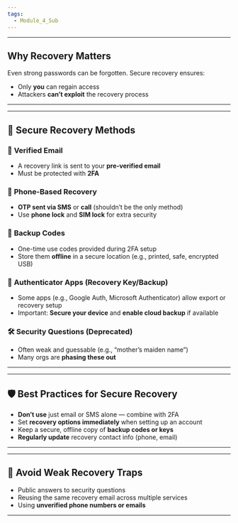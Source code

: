 ```yaml
---
tags:
  - Module_4_Sub
---
```

---
## **Why Recovery Matters**

Even strong passwords can be forgotten. Secure recovery ensures:
- Only **you** can regain access
- Attackers **can’t exploit** the recovery process

---


---
## 🔐 **Secure Recovery Methods**

### 📧 **Verified Email**
- A recovery link is sent to your **pre-verified email**
- Must be protected with **2FA**

### 📱 **Phone-Based Recovery**
- **OTP sent via SMS** or **call** (shouldn’t be the only method)    
- Use **phone lock** and **SIM lock** for extra security

### 🔑 **Backup Codes**
- One-time use codes provided during 2FA setup    
- Store them **offline** in a secure location (e.g., printed, safe, encrypted USB)

### 📲 **Authenticator Apps (Recovery Key/Backup)**
- Some apps (e.g., Google Auth, Microsoft Authenticator) allow export or recovery setup    
- Important: **Secure your device** and **enable cloud backup** if available

### 🛠️ **Security Questions (Deprecated)**
- Often weak and guessable (e.g., “mother’s maiden name”)
- Many orgs are **phasing these out**

---


---
## 🛡️ **Best Practices for Secure Recovery**

- **Don’t use** just email or SMS alone — combine with 2FA
- Set **recovery options immediately** when setting up an account
- Keep a secure, offline copy of **backup codes or keys**
- **Regularly update** recovery contact info (phone, email)

---


---
## 🚫 **Avoid Weak Recovery Traps**

- Public answers to security questions
- Reusing the same recovery email across multiple services    
- Using **unverified phone numbers or emails**

---